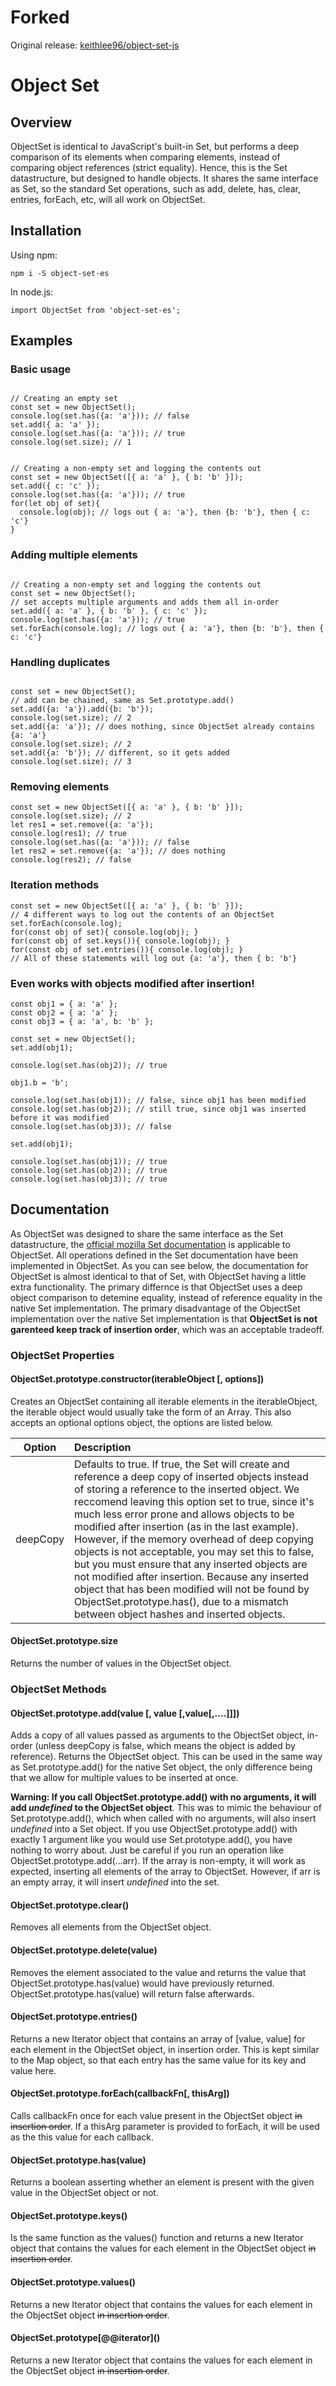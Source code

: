 # Forked

Original release: [keithlee96/object-set-js](https://github.com/keithlee96/object-set-js)

# Object Set

## Overview

ObjectSet is identical to JavaScript's built-in Set, but performs a deep comparison of its elements when comparing elements, instead of comparing object references (strict equality). Hence, this is the Set datastructure, but designed to handle objects. It shares the same interface as Set, so the standard Set operations, such as add, delete, has, clear, entries, forEach, etc, will all work on ObjectSet.

## Installation

Using npm:

```
npm i -S object-set-es
```

In node.js:

```
import ObjectSet from 'object-set-es';
```

## Examples

### Basic usage

```

// Creating an empty set
const set = new ObjectSet();
console.log(set.has({a: 'a'})); // false
set.add({ a: 'a' });
console.log(set.has({a: 'a'})); // true
console.log(set.size); // 1

```

```

// Creating a non-empty set and logging the contents out
const set = new ObjectSet([{ a: 'a' }, { b: 'b' }]);
set.add({ c: 'c' });
console.log(set.has({a: 'a'})); // true
for(let obj of set){
  console.log(obj); // logs out { a: 'a'}, then {b: 'b'}, then { c: 'c'}
}

```

### Adding multiple elements

```

// Creating a non-empty set and logging the contents out
const set = new ObjectSet();
// set accepts multiple arguments and adds them all in-order
set.add({ a: 'a' }, { b: 'b' }, { c: 'c' });
console.log(set.has({a: 'a'})); // true
set.forEach(console.log); // logs out { a: 'a'}, then {b: 'b'}, then { c: 'c'}

```

### Handling duplicates

```

const set = new ObjectSet();
// add can be chained, same as Set.prototype.add()
set.add({a: 'a'}).add({b: 'b'});
console.log(set.size); // 2
set.add({a: 'a'}); // does nothing, since ObjectSet already contains {a: 'a'}
console.log(set.size); // 2
set.add({a: 'b'}); // different, so it gets added
console.log(set.size); // 3

```

### Removing elements

```
const set = new ObjectSet([{ a: 'a' }, { b: 'b' }]);
console.log(set.size); // 2
let res1 = set.remove({a: 'a'});
console.log(res1); // true
console.log(set.has({a: 'a'})); // false
let res2 = set.remove({a: 'a'}); // does nothing
console.log(res2); // false

```

### Iteration methods

```
const set = new ObjectSet([{ a: 'a' }, { b: 'b' }]);
// 4 different ways to log out the contents of an ObjectSet
set.forEach(console.log);
for(const obj of set){ console.log(obj); }
for(const obj of set.keys()){ console.log(obj); }
for(const obj of set.entries()){ console.log(obj); }
// All of these statements will log out {a: 'a'}, then { b: 'b'}
```

### Even works with objects modified after insertion!

```
const obj1 = { a: 'a' };
const obj2 = { a: 'a' };
const obj3 = { a: 'a', b: 'b' };

const set = new ObjectSet();
set.add(obj1);

console.log(set.has(obj2)); // true

obj1.b = 'b';

console.log(set.has(obj1)); // false, since obj1 has been modified
console.log(set.has(obj2)); // still true, since obj1 was inserted before it was modified
console.log(set.has(obj3)); // false

set.add(obj1);

console.log(set.has(obj1)); // true
console.log(set.has(obj2)); // true
console.log(set.has(obj3)); // true
```

## Documentation

As ObjectSet was designed to share the same interface as the Set datastructure, the [official mozilla Set documentation](https://developer.mozilla.org/en-US/docs/Web/JavaScript/Reference/Global_Objects/Set) is applicable to ObjectSet. All operations defined in the Set documentation have been implemented in ObjectSet. As you can see below, the documentation for ObjectSet is almost identical to that of Set, with ObjectSet having a little extra functionality. The primary differnce is that ObjectSet uses a deep object comparison to detemine equality, instead of reference equality in the native Set implementation. The primary disadvantage of the ObjectSet implementation over the native Set implementation is that **ObjectSet is not garenteed keep track of insertion order**, which was an acceptable tradeoff.

### ObjectSet Properties

#### ObjectSet.prototype.constructor(iterableObject [, options])

Creates an ObjectSet containing all iterable elements in the iterableObject, the iterable object would usually take the form of an Array. This also accepts an optional options object, the options are listed below.

|  Option  | Description                                                                                                                                                                                                                                                                                                                                                                                                                                                                                                                                                                                                                                                           |
| :------: | :-------------------------------------------------------------------------------------------------------------------------------------------------------------------------------------------------------------------------------------------------------------------------------------------------------------------------------------------------------------------------------------------------------------------------------------------------------------------------------------------------------------------------------------------------------------------------------------------------------------------------------------------------------------------- |
| deepCopy | Defaults to true. If true, the Set will create and reference a deep copy of inserted objects instead of storing a reference to the inserted object. We reccomend leaving this option set to true, since it's much less error prone and allows objects to be modified after insertion (as in the last example). However, if the memory overhead of deep copying objects is not acceptable, you may set this to false, but you must ensure that any inserted objects are not modified after insertion. Because any inserted object that has been modified will not be found by ObjectSet.prototype.has(), due to a mismatch between object hashes and inserted objects. |

#### ObjectSet.prototype.size

Returns the number of values in the ObjectSet object.

### ObjectSet Methods

#### ObjectSet.prototype.add(value [, value [,value[,....]]])

Adds a copy of all values passed as arguments to the ObjectSet object, in-order (unless deepCopy is false, which means the object is added by reference). Returns the ObjectSet object. This can be used in the same way as Set.prototype.add() for the native Set object, the only difference being that we allow for multiple values to be inserted at once.

**Warning: If you call ObjectSet.prototype.add() with no arguments, it will add _undefined_ to the ObjectSet object**. This was to mimic the behaviour of Set.prototype.add(), which when called with no arguments, will also insert _undefined_ into a Set object. If you use ObjectSet.prototype.add() with exactly 1 argument like you would use Set.prototype.add(), you have nothing to worry about. Just be careful if you run an operation like ObjectSet.prototype.add(...arr). If the array is non-empty, it will work as expected, inserting all elements of the array to ObjectSet. However, if arr is an empty array, it will insert _undefined_ into the set.

#### ObjectSet.prototype.clear()

Removes all elements from the ObjectSet object.

#### ObjectSet.prototype.delete(value)

Removes the element associated to the value and returns the value that ObjectSet.prototype.has(value) would have previously returned. ObjectSet.prototype.has(value) will return false afterwards.

#### ObjectSet.prototype.entries()

Returns a new Iterator object that contains an array of [value, value] for each element in the ObjectSet object, in insertion order. This is kept similar to the Map object, so that each entry has the same value for its key and value here.

#### ObjectSet.prototype.forEach(callbackFn[, thisArg])

Calls callbackFn once for each value present in the ObjectSet object ~~in insertion order~~. If a thisArg parameter is provided to forEach, it will be used as the this value for each callback.

#### ObjectSet.prototype.has(value)

Returns a boolean asserting whether an element is present with the given value in the ObjectSet object or not.

#### ObjectSet.prototype.keys()

Is the same function as the values() function and returns a new Iterator object that contains the values for each element in the ObjectSet object ~~in insertion order~~.

#### ObjectSet.prototype.values()

Returns a new Iterator object that contains the values for each element in the ObjectSet object ~~in insertion order~~.

#### ObjectSet.prototype\[@@iterator]()

Returns a new Iterator object that contains the values for each element in the ObjectSet object ~~in insertion order~~.
